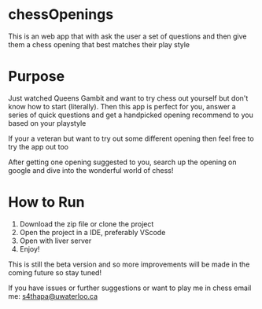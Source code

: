 # chessOpenings
This is an web app that with ask the user a set of questions and then give them a chess opening that best matches their play style

# Purpose

Just watched Queens Gambit and want to try chess out yourself but don't know how to start (literally). Then this app is perfect for you, answer a series of quick questions and get a handpicked opening recommend to you based on your playstyle

If your a veteran but want to try out some different opening then feel free to try the app out too

After getting one opening suggested to you, search up the opening on google and dive into the wonderful world of chess!

# How to Run

1) Download the zip file or clone the project
2) Open the project in a IDE, preferably VScode
3) Open with liver server
4) Enjoy!

This is still the beta version and so more improvements will be made in the coming future so stay tuned!

If you have issues or further suggestions or want to play me in chess email me: s4thapa@uwaterloo.ca

